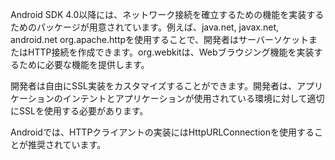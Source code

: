
Android SDK 4.0以降には、ネットワーク接続を確立するための機能を実装するためのパッケージが用意されています。例えば、java.net, javax.net, android.net org.apache.httpを使用することで、開発者はサーバーソケットまたはHTTP接続を作成できます。org.webkitは、Webブラウジング機能を実装するために必要な機能を提供します。

開発者は自由にSSL実装をカスタマイズすることができます。開発者は、アプリケーションのインテントとアプリケーションが使用されている環境に対して適切にSSLを使用する必要があります。

Androidでは、HTTPクライアントの実装にはHttpURLConnectionを使用することが推奨されています。

